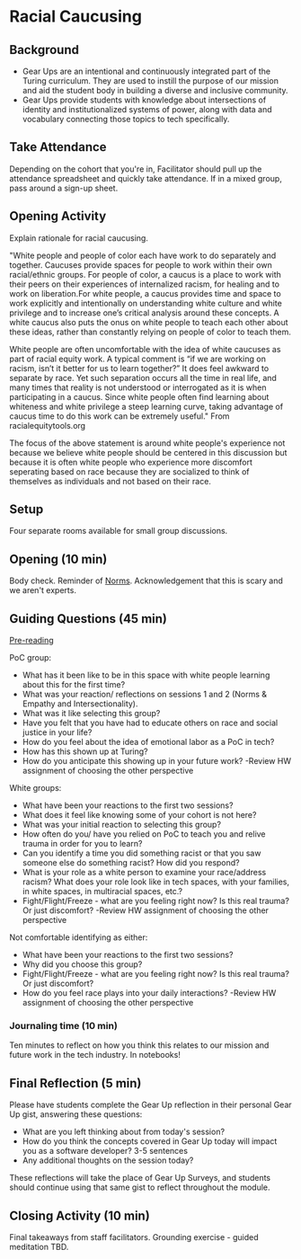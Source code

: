 # Racial Caucusing

## Background

- Gear Ups are an intentional and continuously integrated part of the Turing curriculum. They are used to instill the purpose of our mission and aid the student body in building a diverse and inclusive community.
- Gear Ups provide students with knowledge about intersections of identity and institutionalized systems of power, along with data and vocabulary connecting those topics to tech specifically.

## Take Attendance
Depending on the cohort that you're in, Facilitator should pull up the attendance spreadsheet and quickly take attendance. If in a mixed group, pass around a sign-up sheet.

## Opening Activity 

Explain rationale for racial caucusing. 

"White people and people of color each have work to do separately and together. Caucuses provide spaces for people to work within their own racial/ethnic groups. For people of color, a caucus is a place to work with their peers on their experiences of internalized racism, for healing and to work on liberation.For white people, a caucus provides time and space to work explicitly and intentionally on understanding white culture and white privilege and to increase one’s critical analysis around these concepts. A white caucus also puts the onus on white people to teach each other about these ideas, rather than constantly relying on people of color to teach them.

White people are often uncomfortable with the idea of white caucuses as part of racial equity work. A typical comment is “if we are working on racism, isn’t it better for us to learn together?” It does feel awkward to separate by race. Yet such separation occurs all the time in real life, and many times that reality is not understood or interrogated as it is when participating in a caucus. Since white people often find learning about whiteness and white privilege a steep learning curve, taking advantage of caucus time to do this work can be extremely useful." From racialequitytools.org

The focus of the above statement is around white people's experience not because we believe white people should be centered in this discussion but because it is often white people who experience more discomfort seperating based on race because they are socialized to think of themselves as individuals and not based on their race. 

## Setup

Four separate rooms available for small group discussions.

## Opening (10 min)

Body check. Reminder of [Norms](https://docs.google.com/presentation/d/1eiblnyQQPHTaBNTdRPisNprelCrUFUuhVgYAdoIeWR4/edit#slide=id.g4c1460c520_0_10). Acknowledgement that this is scary and we aren't experts.

## Guiding Questions (45 min)

[Pre-reading](https://www.compasspoint.org/blog/race-caucusing-organizational-context-poc%E2%80%99s-experience)

PoC group:

* What has it been like to be in this space with white people learning about this for the first time?
* What was your reaction/ reflections on sessions 1 and 2 (Norms & Empathy and Intersectionality).
* What was it like selecting this group?
* Have you felt that you have had to educate others on race and social justice in your life?
* How do you feel about the idea of emotional labor as a PoC in tech?
 * How has this shown up at Turing?
 * How do you anticipate this showing up in your future work?
 -Review HW assignment of choosing the other perspective

White groups:

* What have been your reactions to the first two sessions?
* What does it feel like knowing some of your cohort is not here?
* What was your initial reaction to selecting this group?
* How often do you/ have you relied on PoC to teach you and relive trauma in order for you to learn?
* Can you identify a time you did something racist or that you saw someone else do something racist? How did you respond?
* What is your role as a white person to examine your race/address racism? What does your role look like in tech spaces, with your families, in white spaces, in multiracial spaces, etc.?
* Fight/Flight/Freeze - what are you feeling right now? Is this real trauma? Or just discomfort?
-Review HW assignment of choosing the other perspective

Not comfortable identifying as either:

* What have been your reactions to the first two sessions?
* Why did you choose this group?
* Fight/Flight/Freeze - what are you feeling right now? Is this real trauma? Or just discomfort?
* How do you feel race plays into your daily interactions?
-Review HW assignment of choosing the other perspective

### Journaling time (10 min)
Ten minutes to reflect on how you think this relates to our mission and future work in the tech industry. In notebooks!

## Final Reflection (5 min)
Please have students complete the Gear Up reflection in their personal Gear Up gist, answering these questions:

* What are you left thinking about from today's session?
* How do you think the concepts covered in Gear Up today will impact you as a software developer? 3-5 sentences
* Any additional thoughts on the session today?

These reflections will take the place of Gear Up Surveys, and students should continue using that same gist to reflect throughout the module.
 
## Closing Activity (10 min)
Final takeaways from staff facilitators. Grounding exercise - guided meditation TBD.
